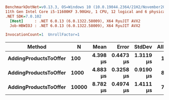``` ini

BenchmarkDotNet=v0.13.3, OS=Windows 10 (10.0.19044.2364/21H2/November2021Update)
11th Gen Intel Core i5-11600KF 3.90GHz, 1 CPU, 12 logical and 6 physical cores
.NET SDK=7.0.102
  [Host]     : .NET 6.0.13 (6.0.1322.58009), X64 RyuJIT AVX2
  Job-HBWIOJ : .NET 6.0.13 (6.0.1322.58009), X64 RyuJIT AVX2

InvocationCount=1  UnrollFactor=1  

```
|                Method |     N |     Mean |     Error |    StdDev | Allocated |
|---------------------- |------ |---------:|----------:|----------:|----------:|
| **AddingProductsToOffer** |   **100** | **4.398 μs** | **0.4473 μs** | **1.3119 μs** |   **1.76 KB** |
| **AddingProductsToOffer** |  **1000** | **4.883 μs** | **0.3258 μs** | **0.9190 μs** |   **8.79 KB** |
| **AddingProductsToOffer** | **10000** | **8.782 μs** | **0.4974 μs** | **1.4111 μs** |   **79.1 KB** |

